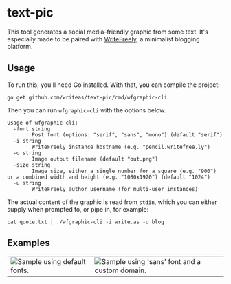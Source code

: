 # text-pic

This tool generates a social media-friendly graphic from some text. It's especially made to be paired with [WriteFreely](https://writefreely.org), a minimalist blogging platform.

## Usage

To run this, you'll need Go installed. With that, you can compile the project:

```
go get github.com/writeas/text-pic/cmd/wfgraphic-cli
```

Then you can run `wfgraphic-cli` with the options below.

```
Usage of wfgraphic-cli:
  -font string
        Post font (options: "serif", "sans", "mono") (default "serif")
  -i string
        WriteFreely instance hostname (e.g. "pencil.writefree.ly")
  -o string
        Image output filename (default "out.png")
  -size string
        Image size, either a single number for a square (e.g. "900") or a combined width and height (e.g. "1080x1920") (default "1024")
  -u string
        WriteFreely author username (for multi-user instances)
```

The actual content of the graphic is read from `stdin`, which you can either supply when prompted to, or pipe in, for example:

```
cat quote.txt | ./wfgraphic-cli -i write.as -u blog
```

## Examples

<table>
<tr>
<td>
    <img src="https://i.snap.as/NHrWle49.png" alt="Sample using default fonts." />
</td>
<td>
    <img src="https://i.snap.as/8SI7lfyb.png" alt="Sample using 'sans' font and a custom domain." />
</td>
</tr>
</table>
